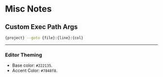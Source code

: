 # Misc Notes

## Custom Exec Path Args

```bash
{project} --goto {file}:{line}:{col}
````

---

### Editor Theming

- Base color: `#222135`.
- Accent Color: `#7848f8`.
